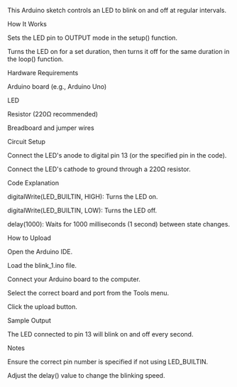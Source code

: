 This Arduino sketch controls an LED to blink on and off at regular intervals.

How It Works

Sets the LED pin to OUTPUT mode in the setup() function.

Turns the LED on for a set duration, then turns it off for the same duration in the loop() function.

Hardware Requirements

Arduino board (e.g., Arduino Uno)

LED

Resistor (220Ω recommended)

Breadboard and jumper wires

Circuit Setup

Connect the LED's anode to digital pin 13 (or the specified pin in the code).

Connect the LED's cathode to ground through a 220Ω resistor.

Code Explanation

digitalWrite(LED_BUILTIN, HIGH): Turns the LED on.

digitalWrite(LED_BUILTIN, LOW): Turns the LED off.

delay(1000): Waits for 1000 milliseconds (1 second) between state changes.

How to Upload

Open the Arduino IDE.

Load the blink_1.ino file.

Connect your Arduino board to the computer.

Select the correct board and port from the Tools menu.

Click the upload button.

Sample Output

The LED connected to pin 13 will blink on and off every second.

Notes

Ensure the correct pin number is specified if not using LED_BUILTIN.

Adjust the delay() value to change the blinking speed.

